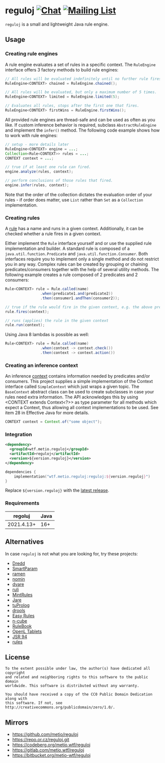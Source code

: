 # reguloj [![Chat](https://img.shields.io/badge/matrix-%23reguloj:matrix.org-brightgreen.svg?style=social&label=Matrix)](https://matrix.to/#/#reguloj:matrix.org) [![Mailing List](https://img.shields.io/badge/email-reguloj%40metio.groups.io%20-brightgreen.svg?style=social&label=Mail)](https://metio.groups.io/g/reguloj/topics)

`reguloj` is a small and lightweight Java rule engine.

## Usage

### Creating rule engines

A rule engine evaluates a set of rules in a specific context. The `RuleEngine` interface offers 3 factory methods to build rule engines:

```java
// All rules will be evaluated indefinitely until no further rule fires.
RuleEngine<CONTEXT> chained = RuleEngine.chained();

// All rules will be evaluated, but only a maximum number of 5 times.
RuleEngine<CONTEXT> limited = RuleEngine.limited(5);

// Evaluates all rules, stops after the first one that fires.
RuleEngine<CONTEXT> firstWins = RuleEngine.firstWins();
```

All provided rule engines are thread-safe and can be used as often as you like. If custom inference behavior is required, subclass `AbstractRuleEngine` and implement the `infer()` method. The following code example shows how to work with rule engines:

```java
// setup - more details later
RuleEngine<CONTEXT> engine = ...;
Collection<Rule<CONTEXT>> rules = ...;
CONTEXT context = ...;

// true if at least one rule can fired.
engine.analyze(rules, context);

// perform conclusions of those rules that fired.
engine.infer(rules, context);
```

Note that the order of the collection dictates the evaluation order of your rules - if order does matter, use `List` rather than `Set` as a `Collection` implementation.

### Creating rules

A [rule](https://github.com/metio/reguloj/blob/main/src/main/java/wtf/metio/reguloj/Rule.java) has a name and runs in a given context. Additionally, it can be checked whether a rule fires in a given context.

Either implement the `Rule` interface yourself and or use the supplied rule implementation and builder. A standard rule is composed of a `java.util.function.Predicate` and `java.util.function.Consumer`. Both interfaces require you to implement only a single method and do not restrict you in any way. Complex rules can be created by grouping or chaining predicates/consumers together with the help of several utility methods. The following example creates a rule composed of 2 predicates and 2 consumers:

```java
Rule<CONTEXT> rule = Rule.called(name)
                .when(predicate1.and(predicate2))
                .then(consumer1.andThen(consumer2));

// true if the rule would fire in the given context, e.g. the above predicate is true.
rule.fires(context);

// runs (applies) the rule in the given context
rule.run(context);
```

Using Java 8 lambdas is possible as well:

```java
Rule<CONTEXT> rule = Rule.called(name)
                .when(context -> context.check())
                .then(context -> context.action())
```

### Creating an inference context

An inference [context](https://github.com/metio/reguloj/blob/main/src/main/java/wtf/metio/reguloj/Context.java) contains information needed by predicates and/or consumers. This project supplies a simple implementation of the Context interface called `SimpleContext` which just wraps a given topic. The `BaseContext` abstract class can be used to create subclasses in case your rules need extra information. The API acknowledges this by using <CONTEXT extends Context<?>> as type parameter for all methods which expect a Context, thus allowing all context implementations to be used. See item 28 in Effective Java for more details.

```java
CONTEXT context = Context.of("some object");
```

### Integration

```xml
<dependency>
  <groupId>wtf.metio.reguloj</groupId>
  <artifactId>reguloj</artifactId>
  <version>${version.reguloj}</version>
</dependency>
```

```kotlin
dependencies {
    implementation("wtf.metio.reguloj:reguloj:${version.reguloj}")
}
```

Replace `${version.reguloj}` with the [latest release](http://search.maven.org/#search%7Cga%7C1%7Cg%3Awtf.metio.reguloj%20a%3Areguloj).

### Requirements

| regoluj    | Java |
|------------|------|
| 2021.4.13+ | 16+  |

## Alternatives

In case `reguloj` is not what you are looking for, try these projects:

- [Dredd](https://github.com/amsterdatech/Dredd)
- [SmartParam](https://github.com/smartparam/smartparam)
- [ramen](https://github.com/asgarth/ramen)
- [nomin](https://github.com/dobrynya/nomin)
- [dvare](https://github.com/dvare/dvare-rules)
- [ruli](https://github.com/mediavrog/ruli)
- [MintRules](https://github.com/augusto/MintRules)
- [Jare](https://github.com/uwegeercken/jare)
- [tuProlog](http://alice.unibo.it/xwiki/bin/view/Tuprolog/)
- [drools](https://www.drools.org/)
- [Easy Rules](https://github.com/j-easy/easy-rules)
- [n-cube](https://github.com/jdereg/n-cube)
- [RuleBook](https://github.com/deliveredtechnologies/rulebook)
- [OpenL Tablets](http://openl-tablets.org/)
- [JSR 94](https://jcp.org/en/jsr/detail?id=94)
- [rules](https://github.com/rlangbehn/rules)

## License

```
To the extent possible under law, the author(s) have dedicated all copyright
and related and neighboring rights to this software to the public domain
worldwide. This software is distributed without any warranty.

You should have received a copy of the CC0 Public Domain Dedication along with
this software. If not, see http://creativecommons.org/publicdomain/zero/1.0/.
```

## Mirrors

- https://github.com/metio/reguloj
- https://repo.or.cz/reguloj.git
- https://codeberg.org/metio.wtf/reguloj
- https://gitlab.com/metio.wtf/reguloj
- https://bitbucket.org/metio-wtf/reguloj
